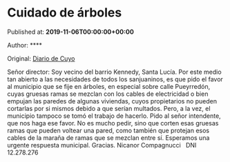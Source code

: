 
# Cuidado de árboles

Published at: **2019-11-06T00:00:00+00:00**

Author: ****

Original: [Diario de Cuyo](https://www.diariodecuyo.com.ar/cartasdellector/Cuidado-de-arboles-20191105-0078.html)

Señor director:
Soy vecino del barrio Kennedy, Santa Lucía. Por este medio tan abierto a las necesidades de todos los sanjuaninos, es que pido el favor al municipio que se fije en árboles, en especial sobre calle Pueyrredón, cuyas gruesas ramas se mezclan con los cables de electricidad o bien empujan las paredes de algunas viviendas, cuyos propietarios no pueden cortarlas por si mismos debido a que serían multados. Pero, a la vez, el municipio tampoco se tomó el trabajo de hacerlo. Pido al señor intendente, que nos haga ese favor. No es mucho pedir, sino que corten esas gruesas ramas que pueden voltear una pared, como también que protejan esos cables de la maraña de ramas que se mezclan entre sí. Esperamos una urgente respuesta municipal. Gracias.
Nicanor Compagnucci   DNI 12.278.276
